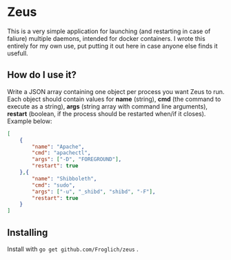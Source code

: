 # Zeus
This is a very simple application for launching (and restarting in case of faliure) multiple daemons, intended for docker containers. I wrote this entirely for my own use, put putting it out here in case anyone else finds it usefull.

## How do I use it?
Write a JSON array containing one object per process you want Zeus to run. Each object should contain values for **name** (string), **cmd** (the command to execute as a string), **args** (string array with command line arguments), **restart** (boolean, if the process should be restarted when/if it closes). Example below:

```json
[
    {
        "name": "Apache",
        "cmd": "apachectl",
        "args": ["-D", "FOREGROUND"],
        "restart": true
    },{
        "name": "Shibboleth",
        "cmd": "sudo",
        "args": ["-u", "_shibd", "shibd", "-F"],
        "restart": true
    }
]
```

## Installing
Install with `go get github.com/Froglich/zeus` .
